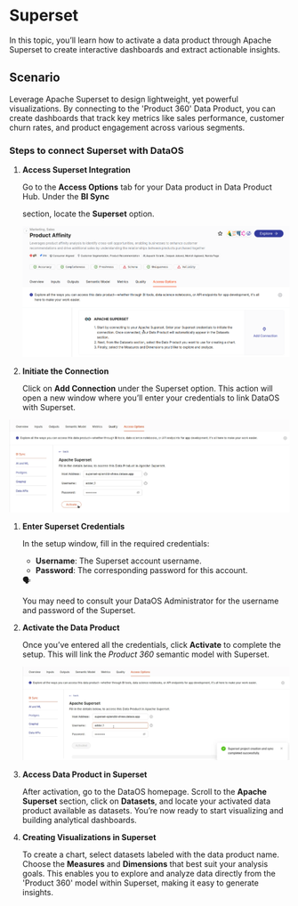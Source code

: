 # Superset

In this topic, you’ll learn how to activate a data product through Apache Superset to create interactive dashboards and extract actionable insights.

## Scenario

Leverage Apache Superset to design lightweight, yet powerful visualizations. By connecting to the 'Product 360' Data Product, you can create dashboards that track key metrics like sales performance, customer churn rates, and product engagement across various segments. 

### Steps to connect Superset with DataOS

1. **Access Superset Integration**
    
    Go to the **Access Options** tab for your Data product in Data Product Hub. Under the **BI Sync**
    
    section, locate the **Superset** option.
    
    ![superset_sync.png](/learn/dp_consumer_learn_track/integrate_bi_tools/superset/superset_sync.png)
    
2. **Initiate the Connection**
    
    Click on **Add Connection** under the Superset option. This action will open a new window where you’ll enter your credentials to link DataOS with Superset.
    

![superset_conn.png](/learn/dp_consumer_learn_track/integrate_bi_tools/superset/superset_conn.png)

1. **Enter Superset Credentials**
    
    In the setup window, fill in the required credentials:
    
    - **Username**: The Superset account username.
    - **Password**: The corresponding password for this account.
    
    <aside class="callout">
    🗣
    
    You may need to consult your DataOS Administrator for the username and password of the Superset.
    
    </aside>
    
2. **Activate the Data Product**
    
    Once you’ve entered all the credentials, click **Activate** to complete the setup. This will link the *Product 360* semantic model with Superset.
    
    ![superset-connections.png](/learn/dp_consumer_learn_track/integrate_bi_tools/superset/superset-connections.png)
    
3. **Access Data Product in Superset**
    
    After activation, go to the DataOS homepage. Scroll to the **Apache Superset** section, click on **Datasets**, and locate your activated data product available as datasets. You’re now ready to start visualizing and building analytical dashboards.
    
4. **Creating Visualizations in Superset**
    
    To create a chart, select datasets labeled with the data product name. Choose the **Measures** and **Dimensions** that best suit your analysis goals. This enables you to explore and analyze data directly from the 'Product 360' model within Superset, making it easy to generate insights.